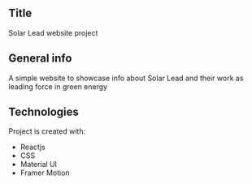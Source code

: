 ## Title

Solar Lead website project

## General info

A simple website to showcase info about Solar Lead and their work as leading force in green energy

## Technologies

Project is created with:

- Reactjs
- CSS
- Material UI
- Framer Motion
